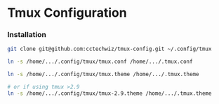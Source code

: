 # Tmux Configuration

### Installation

```bash
git clone git@github.com:cctechwiz/tmux-config.git ~/.config/tmux

ln -s /home/.../.config/tmux/tmux.conf /home/.../.tmux.conf

ln -s /home/.../.config/tmux/tmux.theme /home/.../.tmux.theme

# or if using tmux >2.9
ln -s /home/.../.config/tmux/tmux-2.9.theme /home/.../.tmux.theme

```
